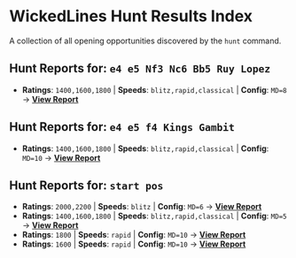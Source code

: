 # WickedLines Hunt Results Index

A collection of all opening opportunities discovered by the `hunt` command.

## Hunt Reports for: `e4 e5 Nf3 Nc6 Bb5 Ruy Lopez`

- **Ratings**: `1400,1600,1800` | **Speeds**: `blitz,rapid,classical` | **Config**: `MD=8` -> **[View Report](hunt_results/e4_e5_Nf3_Nc6_Bb5_Ruy_Lopez_ratings-1400-1600-1800_speeds-blitz-rapid-classical_MD-8_MG-1000_BF-4.md)**

## Hunt Reports for: `e4 e5 f4 Kings Gambit`

- **Ratings**: `1400,1600,1800` | **Speeds**: `blitz,rapid,classical` | **Config**: `MD=10` -> **[View Report](hunt_results/e4_e5_f4_Kings_Gambit_ratings-1400-1600-1800_speeds-blitz-rapid-classical_MD-10_MG-1000_BF-4.md)**

## Hunt Reports for: `start pos`

- **Ratings**: `2000,2200` | **Speeds**: `blitz` | **Config**: `MD=6` -> **[View Report](hunt_results/start_pos_ratings-2000-2200_speeds-blitz_MD-6_MG-1000_BF-4.md)**
- **Ratings**: `1400,1600,1800` | **Speeds**: `blitz,rapid,classical` | **Config**: `MD=5` -> **[View Report](hunt_results/start_pos_ratings-1400-1600-1800_speeds-blitz-rapid-classical_MD-5_MG-1000_BF-4.md)**
- **Ratings**: `1800` | **Speeds**: `rapid` | **Config**: `MD=10` -> **[View Report](hunt_results/start_pos_ratings-1800_speeds-rapid_MD-10_MG-1000_BF-4.md)**
- **Ratings**: `1600` | **Speeds**: `rapid` | **Config**: `MD=10` -> **[View Report](hunt_results/start_pos_ratings-1600_speeds-rapid_MD-10_MG-1000_BF-4.md)**

